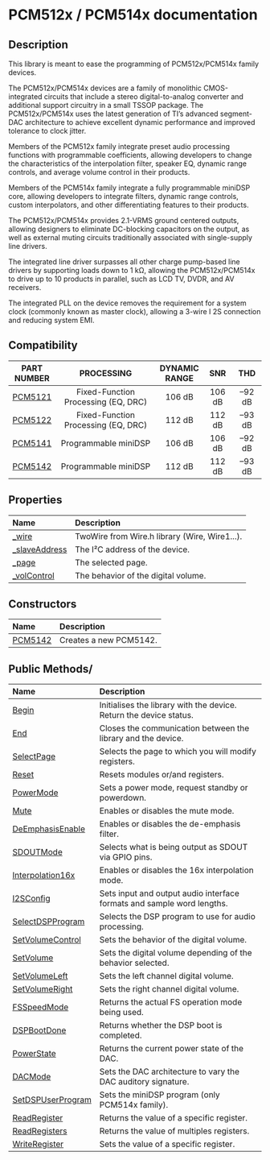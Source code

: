 # PCM512x / PCM514x documentation

## Description
This library is meant to ease the programming of PCM512x/PCM514x family devices.

The PCM512x/PCM514x devices are a family of monolithic CMOS-integrated circuits that include a stereo digital-to-analog converter and additional support circuitry in a small TSSOP package. The PCM512x/PCM514x uses the latest generation of TI’s advanced segment-DAC architecture to achieve excellent dynamic performance and improved tolerance to clock jitter.

Members of the PCM512x family integrate preset audio processing functions with programmable coefficients, allowing developers to change the characteristics of the interpolation filter, speaker EQ, dynamic range controls, and average volume control in their products.

Members of the PCM514x family integrate a fully programmable miniDSP core, allowing developers to integrate filters, dynamic range controls, custom interpolators, and other differentiating features to their products.

The PCM512x/PCM514x provides 2.1-VRMS ground centered outputs, allowing designers to eliminate DC-blocking capacitors on the output, as well as external muting circuits traditionally associated with single-supply line drivers.

The integrated line driver surpasses all other charge pump-based line drivers by supporting loads down to 1 kΩ, allowing the PCM512x/PCM514x to drive up to 10 products in parallel, such as LCD TV, DVDR, and AV receivers.

The integrated PLL on the device removes the requirement for a system clock (commonly known as master clock), allowing a 3-wire I
2S connection and reducing system EMI.

## Compatibility

| PART<br>NUMBER | PROCESSING | DYNAMIC<br>RANGE | SNR | THD |
|:---:|:---:|:---:|:---:|:---:|
| [PCM5121](http://www.ti.com/lit/ds/symlink/pcm5121.pdf)  | Fixed-Function Processing (EQ, DRC) | 106 dB | 106 dB | –92 dB |
| [PCM5122](http://www.ti.com/lit/ds/symlink/pcm5122.pdf)  | Fixed-Function Processing (EQ, DRC) | 112 dB | 112 dB | –93 dB |
| [PCM5141](http://www.ti.com/lit/ds/symlink/pcm5141.pdf)  | Programmable miniDSP | 106 dB | 106 dB | –92 dB |
| [PCM5142](http://www.ti.com/lit/ds/symlink/pcm5142.pdf)  | Programmable miniDSP | 112 dB | 112 dB | –93 dB |

## Properties

| Name | Description |
|:-------------|:------------------|
| [&#95;wire](properties/wire)  | TwoWire from Wire.h library (Wire, Wire1...). |
| [&#95;slaveAddress](properties/slaveAddress)  | The I²C address of the device. |
| [&#95;page](properties/page)  | The selected page. |
| [&#95;volControl](properties/volControl)  | The behavior of the digital volume. |

## Constructors

| Name | Description |
|:-------------|:------------------|
| [PCM5142](constructors/PCM5142)  | Creates a new PCM5142. |

## Public Methods/

| Name | Description |
|:-------------|:------------------|
| [Begin](methods/Begin)  | Initialises the library with the device. Return the device status. |
| [End](methods/End)  | Closes the communication between the library and the device. |
| [SelectPage](methods/SelectPage)  | Selects the page to which you will modify registers. |
| [Reset](methods/Reset)  | Resets modules or/and registers. |
| [PowerMode](methods/PowerMode)  | Sets a power mode, request standby or powerdown. |
| [Mute](methods/Mute)  | Enables or disables the mute mode. |
| [DeEmphasisEnable](methods/DeEmphasisEnable)  | Enables or disables the de-emphasis filter. |
| [SDOUTMode](methods/SDOUTMode)  | Selects what is being output as SDOUT via GPIO pins. |
| [Interpolation16x](methods/Interpolation16x)  | Enables or disables the 16x interpolation mode. |
| [I2SConfig](methods/Interpolation16x)  | Sets input and output audio interface formats and sample word lengths. |
| [SelectDSPProgram](methods/SelectDSPProgram)  | Selects the DSP program to use for audio processing. |
| [SetVolumeControl](methods/SetVolumeControl)  | Sets the behavior of the digital volume. |
| [SetVolume](methods/SetVolume)  | Sets the digital volume depending of the behavior selected. |
| [SetVolumeLeft](methods/SetVolumeLeft)  | Sets the left channel digital volume. |
| [SetVolumeRight](methods/SetVolumeRight)  | Sets the right channel digital volume. |
| [FSSpeedMode](methods/FSSpeedMode) | Returns the actual FS operation mode being used. |
| [DSPBootDone](methods/DSPBootDone)  | Returns whether the DSP boot is completed. |
| [PowerState](methods/PowerState)  | Returns the current power state of the DAC. |
| [DACMode](methods/DACMode)  | Sets the DAC architecture to vary the DAC auditory signature. |
| [SetDSPUserProgram](methods/SetDSPUserProgram)  | Sets the miniDSP program (only PCM514x family). |
| [ReadRegister](methods/ReadRegister)  | Returns the value of a specific register. |
| [ReadRegisters](methods/ReadRegisters)  | Returns the value of multiples registers. |
| [WriteRegister](methods/WriteRegister)  | Sets the value of a specific register. |
